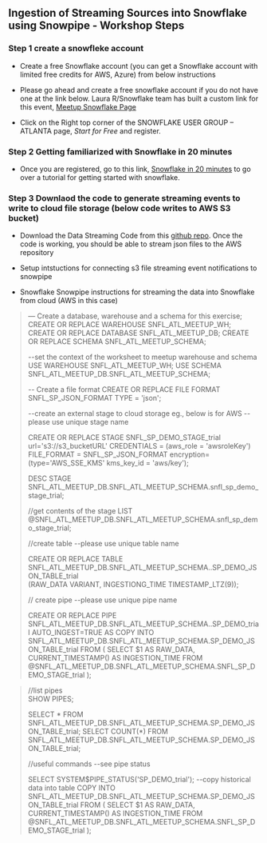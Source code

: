 ## Ingestion of Streaming Sources into Snowflake using Snowpipe - Workshop Steps

### Step 1 create a snowfleke account
- Create a free Snowflake account (you can get a Snowflake account with limited free credits for AWS, Azure) from below instructions

- Please go ahead and create a free snowflake account if you do not have one at the link below. Laura R/Snowflake team has built a custom link for this event, [Meetup Snowflake Page](https://www.snowflake.com/event/snowflake-user-group-atlanta-11062019/)

- Click on the Right top corner of the SNOWFLAKE USER GROUP – ATLANTA page,  *Start for Free* and register.

### Step 2 Getting familiarized with Snowflake in 20 minutes
- Once you are registered, go to this link, [Snowflake in 20 minutes](https://docs.snowflake.net/manuals/user-guide/getting-started-tutorial.html) to go over a tutorial for getting started with snowflake. 

### Step 3 Downlaod the code to generate streaming events to write to cloud file storage (below code writes to AWS S3 bucket) 
- Download the Data Streaming Code from this [github repo](https://github.com/hashmapinc/socket_el). Once the code is working, you should be able to stream json files to the AWS repository

- Setup intstuctions for connecting s3 file streaming event notifications to snowpipe


- Snowflake Snowpipe instructions for streaming the data into Snowflake from cloud (AWS in this case)

> — Create a database, warehouse and a schema for this exercise;
> CREATE OR REPLACE  WAREHOUSE SNFL_ATL_MEETUP_WH;
> CREATE OR REPLACE DATABASE SNFL_ATL_MEETUP_DB;
>  CREATE OR REPLACE  SCHEMA SNFL_ATL_MEETUP_SCHEMA;
> 
> --set the context of the worksheet to meetup warehouse and schema
> USE WAREHOUSE SNFL_ATL_MEETUP_WH;
> USE SCHEMA SNFL_ATL_MEETUP_DB.SNFL_ATL_MEETUP_SCHEMA;
> 
> -- Create a file format
> CREATE OR REPLACE FILE FORMAT SNFL_SP_JSON_FORMAT
>   TYPE = 'json';
> 
> --create an external stage to cloud storage eg., below is for AWS
> --please use unique stage name 
> 
> CREATE OR REPLACE STAGE SNFL_SP_DEMO_STAGE_trial 
>   url='s3://s3_bucketURL'
>   CREDENTIALS = (aws_role = 'awsroleKey')
>   FILE_FORMAT = SNFL_SP_JSON_FORMAT
>   encryption=(type='AWS_SSE_KMS' kms_key_id = 'aws/key');
> 
> DESC STAGE SNFL_ATL_MEETUP_DB.SNFL_ATL_MEETUP_SCHEMA.snfl_sp_demo_stage_trial;  
> 
> //get contents of the stage
> LIST @SNFL_ATL_MEETUP_DB.SNFL_ATL_MEETUP_SCHEMA.snfl_sp_demo_stage_trial;
> 
> //create table
> --please use unique table name 
> 
> CREATE OR REPLACE TABLE SNFL_ATL_MEETUP_DB.SNFL_ATL_MEETUP_SCHEMA..SP_DEMO_JSON_TABLE_trial  
> (RAW_DATA VARIANT,
> INGESTIONG_TIME TIMESTAMP_LTZ(9));
> 
> // create pipe
> --please use unique pipe name 
> 
> CREATE OR REPLACE PIPE
>   SNFL_ATL_MEETUP_DB.SNFL_ATL_MEETUP_SCHEMA..SP_DEMO_trial 
>   AUTO_INGEST=TRUE
> AS 
>   COPY INTO 
>     SNFL_ATL_MEETUP_DB.SNFL_ATL_MEETUP_SCHEMA.SP_DEMO_JSON_TABLE_trial
>   FROM (
>     SELECT 
>       $1				          AS RAW_DATA, 
>       CURRENT_TIMESTAMP()  	AS INGESTION_TIME
>     FROM 
>     @SNFL_ATL_MEETUP_DB.SNFL_ATL_MEETUP_SCHEMA.SNFL_SP_DEMO_STAGE_trial
>   );

> //list pipes  
> SHOW PIPES;
> 
> SELECT * FROM SNFL_ATL_MEETUP_DB.SNFL_ATL_MEETUP_SCHEMA.SP_DEMO_JSON_TABLE_trial;
> SELECT COUNT(*) FROM SNFL_ATL_MEETUP_DB.SNFL_ATL_MEETUP_SCHEMA.SP_DEMO_JSON_TABLE_trial;
> 
> //useful commands
> --see pipe status
> 
> SELECT SYSTEM$PIPE_STATUS('SP_DEMO_trial');
> --copy historical data into table
> COPY INTO 
>     SNFL_ATL_MEETUP_DB.SNFL_ATL_MEETUP_SCHEMA.SP_DEMO_JSON_TABLE_trial
>   FROM (
>     SELECT 
>       $1				        AS RAW_DATA, 
>       CURRENT_TIMESTAMP()   AS INGESTION_TIME
>     FROM 
>       @SNFL_ATL_MEETUP_DB.SNFL_ATL_MEETUP_SCHEMA.SNFL_SP_DEMO_STAGE_trial
>   );
